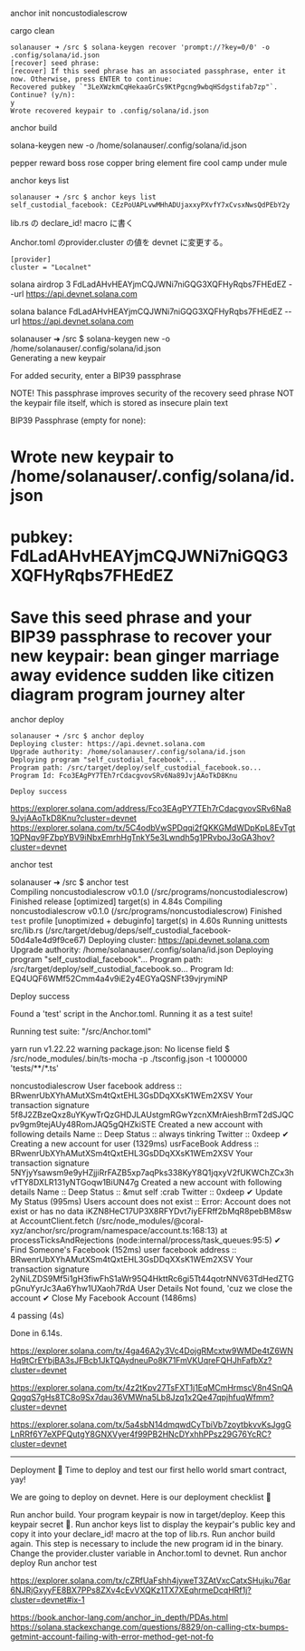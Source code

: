 anchor init noncustodialescrow



cargo clean

```
solanauser ➜ /src $ solana-keygen recover 'prompt://?key=0/0' -o .config/solana/id.json
[recover] seed phrase: 
[recover] If this seed phrase has an associated passphrase, enter it now. Otherwise, press ENTER to continue: 
Recovered pubkey `"3LeXWzkmCqHekaaGrCs9KtPgcng9wbqHSdgstifab7zp"`. Continue? (y/n): 
y
Wrote recovered keypair to .config/solana/id.json
```

anchor build


solana-keygen new -o /home/solanauser/.config/solana/id.json

pepper reward boss rose copper bring element fire cool camp under mule

anchor keys list

```
solanauser ➜ /src $ anchor keys list
self_custodial_facebook: CEzPoUAPLvwMHhADUjaxxyPXvfY7xCvsxNwsQdPEbY2y
```

lib.rs の declare_id! macro に書く

Anchor.toml のprovider.cluster の値を devnet に変更する。

```
[provider]
cluster = "Localnet"
```


solana airdrop 3 FdLadAHvHEAYjmCQJWNi7niGQG3XQFHyRqbs7FHEdEZ --url https://api.devnet.solana.com

solana balance FdLadAHvHEAYjmCQJWNi7niGQG3XQFHyRqbs7FHEdEZ --url https://api.devnet.solana.com


solanauser ➜ /src $ solana-keygen new -o /home/solanauser/.config/solana/id.json                             
Generating a new keypair

For added security, enter a BIP39 passphrase

NOTE! This passphrase improves security of the recovery seed phrase NOT the
keypair file itself, which is stored as insecure plain text

BIP39 Passphrase (empty for none): 

Wrote new keypair to /home/solanauser/.config/solana/id.json
====================================================================================
pubkey: FdLadAHvHEAYjmCQJWNi7niGQG3XQFHyRqbs7FHEdEZ
====================================================================================
Save this seed phrase and your BIP39 passphrase to recover your new keypair:
bean ginger marriage away evidence sudden like citizen diagram program journey alter
====================================================================================

anchor deploy



```
solanauser ➜ /src $ anchor deploy
Deploying cluster: https://api.devnet.solana.com
Upgrade authority: /home/solanauser/.config/solana/id.json
Deploying program "self_custodial_facebook"...
Program path: /src/target/deploy/self_custodial_facebook.so...
Program Id: Fco3EAgPY7TEh7rCdacgvovSRv6Na89JvjAAoTkD8Knu

Deploy success
```

https://explorer.solana.com/address/Fco3EAgPY7TEh7rCdacgvovSRv6Na89JvjAAoTkD8Knu?cluster=devnet
https://explorer.solana.com/tx/5C4odbVwSPDqqi2fQKKGMdWDpKpL8EvTgt1QPNqv9FZbpYBV9iNbxEmrhHgTnkY5e3Lwndh5g1PRvboJ3oGA3hov?cluster=devnet



anchor test

solanauser ➜ /src $ anchor test     
   Compiling noncustodialescrow v0.1.0 (/src/programs/noncustodialescrow)
    Finished release [optimized] target(s) in 4.84s
   Compiling noncustodialescrow v0.1.0 (/src/programs/noncustodialescrow)
    Finished `test` profile [unoptimized + debuginfo] target(s) in 4.60s
     Running unittests src/lib.rs (/src/target/debug/deps/self_custodial_facebook-50d4a1e4d9f9ce67)
Deploying cluster: https://api.devnet.solana.com
Upgrade authority: /home/solanauser/.config/solana/id.json
Deploying program "self_custodial_facebook"...
Program path: /src/target/deploy/self_custodial_facebook.so...
Program Id: EQ4UQF6WMf52Cmm4a4v9iE2y4EGYaQSNFt39vjrymiNP

Deploy success

Found a 'test' script in the Anchor.toml. Running it as a test suite!

Running test suite: "/src/Anchor.toml"

yarn run v1.22.22
warning package.json: No license field
$ /src/node_modules/.bin/ts-mocha -p ./tsconfig.json -t 1000000 'tests/**/*.ts'


  noncustodialescrow
User facebook address ::  BRwenrUbXYhAMutXSm4tQxtEHL3GsDDqXXsK1WEm2XSV
Your transaction signature 5f8J2ZBzeQxz8uYKywTrQzGHDJLAUstgmRGwYzcnXMrAieshBrmT2dSJQCpv9gm9tejAUy48RomJAQ5gQHZkiSTE
Created a new account with following details 
 Name :: Deep 
 Status :: always tinkring 
 Twitter :: 0xdeep
    ✔ Creating a new account for user (1329ms)
usrFaceBook Address ::  BRwenrUbXYhAMutXSm4tQxtEHL3GsDDqXXsK1WEm2XSV
Your transaction signature 5NYjyYsawsm9e9yHZjjiRrFAZB5xp7aqPks338KyY8Q1jqxyV2fUKWChZCx3hvfTY8DXLR131yNTGoqw1BiUN47g
Created a new account with following details 
 Name :: Deep 
 Status :: &mut self :crab 
 Twitter :: 0xdeep
    ✔ Update My Status (995ms)
Users account does not exist ::  Error: Account does not exist or has no data iKZN8HeC17UP3X8RFYDvt7iyEFRff2bMqR8pebBM8sw
    at AccountClient.fetch (/src/node_modules/@coral-xyz/anchor/src/program/namespace/account.ts:168:13)
    at processTicksAndRejections (node:internal/process/task_queues:95:5)
    ✔ Find Someone's Facebook (152ms)
user facebook address ::  BRwenrUbXYhAMutXSm4tQxtEHL3GsDDqXXsK1WEm2XSV
Your transaction signature 2yNiLZDS9Mf5i1gH3fiwFhS1aWr95Q4HkttRc6gi5Tt44qotrNNV63TdHedZTGpGnuYyrJc3Aa6Yhw1UXaoh7RdA
User Details Not found, 'cuz we close the account
    ✔ Close My Facebook Account (1486ms)


  4 passing (4s)

Done in 6.14s.


https://explorer.solana.com/tx/4ga46A2y3Vc4DojgRMcxtw9WMDe4tZ6WNHq9tCrEYbjBA3sJFBcb1JkTQAydneuPo8K71FmVKUqreFQHJhFafbXz?cluster=devnet

https://explorer.solana.com/tx/4z2tKpv27TsFXT1j1EqMCmHrmscV8n4SnQAQqgqS7gHs8TC8o9Sx7dau36VMWna5Lb8Jzq1x2Qe47qpjhfuqWfmm?cluster=devnet

https://explorer.solana.com/tx/5a4sbN14dmqwdCyTbiVb7zoytbkvvKsJggGLnRRf6Y7eXPFQutgY8GNXVyer4f99PB2HNcDYxhhPPsz29G76YcRC?cluster=devnet


-----

Deployment 🎉
Time to deploy and test our first hello world smart contract, yay!

We are going to deploy on devnet. Here is our deployment checklist 🚀

Run anchor build. Your program keypair is now in target/deploy. Keep this keypair secret 🤫.
Run anchor keys list to display the keypair's public key and copy it into your declare_id! macro at the top of lib.rs.
Run anchor build again. This step is necessary to include the new program id in the binary.
Change the provider.cluster variable in Anchor.toml to devnet.
Run anchor deploy
Run anchor test

https://explorer.solana.com/tx/cZRfUaFshh4jyweT3ZAtVxcCatxSHujku76ar6NJRjGxyyFE8BX7PPs8ZXv4cEvVXQKz1TX7XEqhrmeDcqHRf1j?cluster=devnet#ix-1



https://book.anchor-lang.com/anchor_in_depth/PDAs.html
https://solana.stackexchange.com/questions/8829/on-calling-ctx-bumps-getmint-account-failing-with-error-method-get-not-fo
